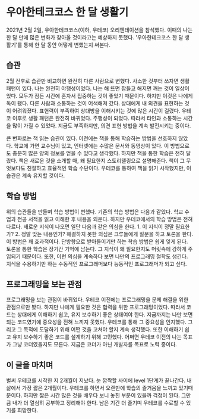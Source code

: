 # 우아한테크코스 한 달 생활기

2021년 2월 2일, 우아한테크코스(이하, 우테코) 오리엔테이션을 참석했다. 이때의 나는 한 달 만에 많은 변화가 찾아올 것이라고는 예상하지 못했다. '우아한테크코스 한 달 생활기'를 통해 한 달 동안 어떻게 변했는지 써본다.

## 습관

2월 전후로 습관만 비교하면 완전히 다른 사람으로 변했다. 사소한 것부터 쓰자면 생활 패턴이 있다. 나는 완전히 야행성이었다. 나는 해 뜨면 잠들고 해지면 깨는 것이 일상이었다. 모두가 잠든 시간에 혼자서 집중하는 것이 좋았기 때문이다. 하지만 이것은 나에게 독이 됐다. 다른 사람과 소통하는 것이 어색해져 갔다. 상대에게 내 의견을 표현하는 것이 어려워졌다. 표현력이 부족하여 상대방을 이해시키는 것에 많은 시간이 걸렸다. 우테코 이후로 생활 패턴은 완전히 바뀌었다. 주행성이 되었다. 따라서 타인과 소통하는 시간을 많이 가질 수 있었다. 지금도 부족하지만, 의견 표현 방법을 계속 발전시키는 중이다.

큰 변화로는 책 읽는 습관이 있다. 이전에는 책을 통해 학습하는 방법을 선호하지 않았다. 학교에 가면 교수님이 있고, 인터넷에는 수많은 문서와 동영상이 있다. 이 방법으로도 충분히 많은 양의 정보를 얻을 수 있다고 생각했다. 하지만 책을 통한 학습은 전혀 달랐다. 책은 새로운 것을 소개할 때, 왜 필요한지 스토리텔링으로 설명해준다. 책이 그 무엇보다도 친절하고 효율적인 학습 수단이다. 우테코를 통하여 책을 읽기 시작했지만, 이 습관은 계속 유지할 것이다.

## 학습 방법

위의 습관들을 만들며 학습 방법이 변했다. 기존의 학습 방법은 다음과 같았다. 학교 수업과 전공 서적을 읽고 이해한 후 내용을 외운다. 하지만 우테코에서의 학습 방법은 전혀 다르다. 새로운 지식이 나오면 일단 다음과 같은 의심을 한다. 1. 이 지식이 정말 필요한가? 2. 정말 맞는 내용인가? 해결하지 못한 의심은 크루들에게 질문을 하고 토론을 한다. 이 방법은 꽤 효과적이다. 단방향으로 받아들이기만 하는 학습 방법은 쉽게 잊게 된다. 토론을 통한 학습은 장기간 기억에 남는다. 그 지식이 왜 필요한지도 머릿속에 강하게 주입되기 때문이다. 또한, 이런 의심을 계속하다 보면 나만의 프로그래밍 철학도 생긴다. 지식을 수용하기만 하는 수동적인 프로그래머보다 능동적인 프로그래머가 되고 싶다.

## 프로그래밍을 보는 관점

프로그래밍을 보는 관점이 바뀌었다. 우테코 이전에는 프로그래밍을 문제 해결을 위한 관점으로만 봤다. 하지만 나에게 필요한 것은 협력을 위한 프로그래밍이었다. 따라서 코드는 상대에게 이해하기 쉽고, 유지 보수하기 좋은 상태여야 한다. 지금까지는 나만 보면 되는 코드였기에 중요성을 전혀 느끼지 못했다. 우테코를 통해 그 중요성을 인지했다. 그리고 그 목적에 도달하기 위해 어떤 것을 고쳐야 할지 계속 생각했다. 또한 이해하기 쉽고 유지 보수하기 좋은 코드를 설계하기 위해 고민했다. 어쩌면 우테코 이전의 나는 목표가 그냥 코더였을지도 모른다. 지금은 코더가 아닌 개발자를 목표로 노력 중이다.

## 이 글을 마치며

벌써 우테코를 시작한 지 2개월이 지났다. 눈 깜짝할 사이에 level 1단계가 끝나간다. 내 삶에서 가장 짧은 2개월이다. 우테코를 하면서 오랜만에 학습의 즐거움을 느끼고 있기때문이다. 하지만 짧은 시간 많은 것을 배우다 보니 놓친 부분이 있을까 걱정이 된다. 그만큼 내가 더 열심히 공부하고 정리해야 한다. 남은 기간 더 즐기며 우테코를 수료할 수 있기를 희망한다.